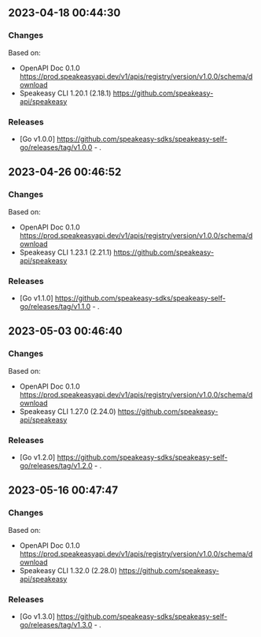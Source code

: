 

## 2023-04-18 00:44:30
### Changes
Based on:
- OpenAPI Doc 0.1.0 https://prod.speakeasyapi.dev/v1/apis/registry/version/v1.0.0/schema/download
- Speakeasy CLI 1.20.1 (2.18.1) https://github.com/speakeasy-api/speakeasy
### Releases
- [Go v1.0.0] https://github.com/speakeasy-sdks/speakeasy-self-go/releases/tag/v1.0.0 - .

## 2023-04-26 00:46:52
### Changes
Based on:
- OpenAPI Doc 0.1.0 https://prod.speakeasyapi.dev/v1/apis/registry/version/v1.0.0/schema/download
- Speakeasy CLI 1.23.1 (2.21.1) https://github.com/speakeasy-api/speakeasy
### Releases
- [Go v1.1.0] https://github.com/speakeasy-sdks/speakeasy-self-go/releases/tag/v1.1.0 - .

## 2023-05-03 00:46:40
### Changes
Based on:
- OpenAPI Doc 0.1.0 https://prod.speakeasyapi.dev/v1/apis/registry/version/v1.0.0/schema/download
- Speakeasy CLI 1.27.0 (2.24.0) https://github.com/speakeasy-api/speakeasy
### Releases
- [Go v1.2.0] https://github.com/speakeasy-sdks/speakeasy-self-go/releases/tag/v1.2.0 - .

## 2023-05-16 00:47:47
### Changes
Based on:
- OpenAPI Doc 0.1.0 https://prod.speakeasyapi.dev/v1/apis/registry/version/v1.0.0/schema/download
- Speakeasy CLI 1.32.0 (2.28.0) https://github.com/speakeasy-api/speakeasy
### Releases
- [Go v1.3.0] https://github.com/speakeasy-sdks/speakeasy-self-go/releases/tag/v1.3.0 - .